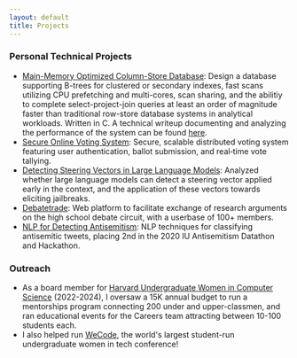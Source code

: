 ```yaml
---
layout: default
title: Projects
---
```


### Personal Technical Projects
* [Main-Memory Optimized Column-Store Database](https://code.harvard.edu/kab1621/cs165-project): Design a database supporting B-trees for clustered or secondary indexes, fast scans utilizing CPU prefetching and multi-cores, scan sharing, and the abilitiy to complete select-project-join queries at least an order of magnitude faster than traditional row-store database systems in analytical workloads. Written in C. 
A technical writeup documenting and analyzing the performance of the system can be found [here](https://docs.google.com/document/d/1OiQS08d9cdviQxiH7I3DbZmD7R-Wcc0qah9GHuDx9KM/edit?tab=t.0#heading=h.kd6yjkcfy9e). 
* [Secure Online Voting System](https://code.harvard.edu/kab1621/cs262-final-project-voting): Secure, scalable distributed voting system featuring user authentication, ballot submission, and real‑time vote tallying.
* [Detecting Steering Vectors in Large Language Models](https://drive.google.com/file/d/1AT1IJtR4GeaD9MDr2kl_CQad_av0xce0/view?usp=sharing): Analyzed whether large language models can detect a steering vector applied early in the context, and the application of these vectors towards eliciting jailbreaks. 
* [Debatetrade](https://github.com/brownkat6/debate-trade): Web platform to facilitate exchange of research arguments on the high school debate circuit, with a userbase of 100+ members. 
* [NLP for Detecting Antisemitism](https://github.com/brownkat6/2020_Antisemitism_Hackathon): NLP techniques for classifying antisemitic tweets, placing 2nd in the 2020 IU Antisemitism Datathon and Hackathon. 

### Outreach
* As a board member for [Harvard Undergraduate Women in Computer Science](https://www.huwics.com/) (2022-2024), I oversaw a 15K annual budget to run a mentorships program connecting 200 under and upper-classmen, and ran educational events for the Careers team attracting between 10-100 students each. 
* I also helped run [WeCode](https://www.wecodeconference.com/), the world's largest student-run undergraduate women in tech conference!
